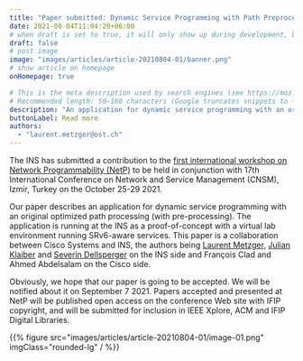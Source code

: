 ```yaml
---
title: "Paper submitted: Dynamic Service Programming with Path Preprocessing"
date: 2021-08-04T11:04:20+06:00
# when draft is set to true, it will only show up during development, but not when the website is deployed.
draft: false
# post image
image: "images/articles/article-20210804-01/banner.png"
# show article on homepage
onHomepage: true

# This is the meta description used by search engines (see https://moz.com/learn/seo/meta-description)
# Recommended length: 50–160 characters (Google truncates snippets to ~155–160 characters)
description: "An application for dynamic service programming with an original optimized path processing (with pre-processing)"
buttonLabel: Read more
authors:
  - "laurent.metzger@ost.ch"
---
```


The INS has submitted a contribution to the <a href="http://www.cnsm-conf.org/2021/workshop_NetP.html" target="_blank" rel="noopener noreferrer">first international workshop on Network Programmability (NetP)</a> to be held in conjunction with 17th International Conference on Network and Service Management (CNSM), Izmir, Turkey on the October 25-29 2021.  

Our paper describes an application for dynamic service programming with an original optimized path processing (with pre-processing).  The application is running at the INS as a proof-of-concept with a virtual lab environment running SRv6-aware services.
This paper is a collaboration between Cisco Systems and INS, the authors being <a href="ins/about-us/laurent-metzger/" target="_blank" rel="noopener noreferrer">Laurent Metzger</a>, <a href="ins/about-us/julian-klaiber/" target="_blank" rel="noopener noreferrer">Julian Klaiber</a> and <a href="ins/about-us/severin-dellsperger/" target="_blank" rel="noopener noreferrer">Severin Dellsperger</a> on the INS side and François Clad and Ahmed Abdelsalam on the Cisco side. 

Obviously, we hope that our paper is going to be accepted. We will be notified about it on September 7 2021. Papers accepted and presented at NetP will be published open access on the conference Web site with IFIP copyright, and will be submitted for inclusion in IEEE Xplore, ACM and IFIP Digital Libraries.

{{% figure src="images/articles/article-20210804-01/image-01.png" imgClass="rounded-lg" / %}}